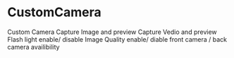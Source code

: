 # CustomCamera
Custom Camera
Capture Image and preview
Capture Vedio and preview
Flash light enable/ disable
Image Quality enable/ diable
front camera / back camera availibility 
